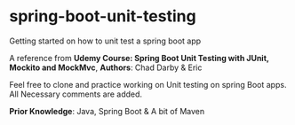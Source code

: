 # spring-boot-unit-testing
Getting started on how to unit test a spring boot app

A reference from **Udemy Course: Spring Boot Unit Testing with JUnit, Mockito and MockMvc**,
 **Authors**: Chad Darby & Eric

Feel free to clone and practice working on Unit testing on spring Boot apps. All Necessary comments are added.

**Prior Knowledge**: Java, Spring Boot & A bit of Maven
